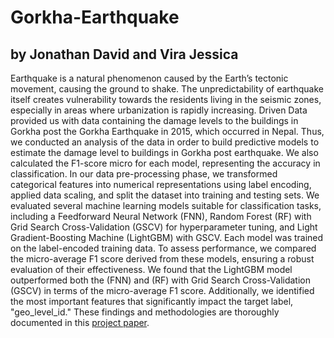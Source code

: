 # Gorkha-Earthquake
## by Jonathan David and Vira Jessica
Earthquake is a natural phenomenon caused by the Earth’s tectonic movement, causing the ground to shake. The unpredictability of earthquake itself creates vulnerability towards the residents living in the seismic zones, especially in areas where urbanization is rapidly increasing. Driven Data provided us with data containing the damage levels to the buildings in Gorkha post the Gorkha Earthquake in 2015, which occurred in Nepal. Thus, we conducted an analysis of the data in order to build predictive models to estimate the damage level to buildings in Gorkha post earthquake. We also calculated the F1-score micro for each model, representing the accuracy in classification.
In our data pre-processing phase, we transformed categorical features into numerical representations using label encoding, applied data scaling, and split the dataset into training and testing sets. We evaluated several machine learning models suitable for classification tasks, including a Feedforward Neural Network (FNN), Random Forest (RF) with Grid Search Cross-Validation (GSCV) for hyperparameter tuning, and Light Gradient-Boosting Machine (LightGBM) with GSCV. Each model was trained on the label-encoded training data. To assess performance, we compared the micro-average F1 score derived from these models, ensuring a robust evaluation of their effectiveness.
We found that the LightGBM model outperformed both the (FNN) and (RF) with Grid Search Cross-Validation (GSCV) in terms of the micro-average F1 score. Additionally, we identified the most important features that significantly impact the target label, "geo_level_id." These findings and methodologies are thoroughly documented in this [project paper](https://drive.google.com/drive/folders/1vQ5VHuHy7wehHi3C98GeJX9gxRbzCZ36?usp=drive_link).

